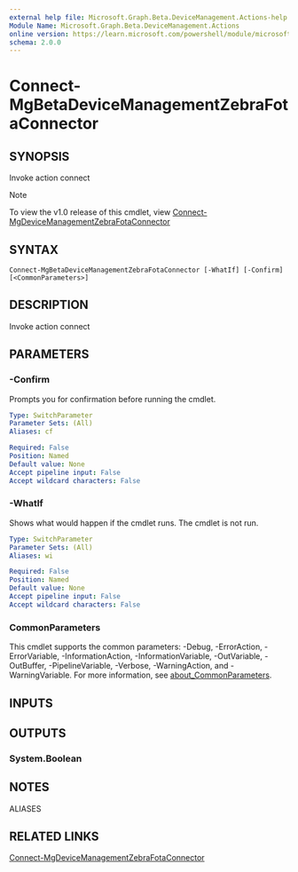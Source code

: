 ```yaml
---
external help file: Microsoft.Graph.Beta.DeviceManagement.Actions-help.xml
Module Name: Microsoft.Graph.Beta.DeviceManagement.Actions
online version: https://learn.microsoft.com/powershell/module/microsoft.graph.beta.devicemanagement.actions/connect-mgbetadevicemanagementzebrafotaconnector
schema: 2.0.0
---
```


# Connect-MgBetaDeviceManagementZebraFotaConnector

## SYNOPSIS
Invoke action connect

> [!NOTE]
> To view the v1.0 release of this cmdlet, view [Connect-MgDeviceManagementZebraFotaConnector](/powershell/module/Microsoft.Graph.DeviceManagement.Actions/Connect-MgDeviceManagementZebraFotaConnector?view=graph-powershell-v1.0)

## SYNTAX

```
Connect-MgBetaDeviceManagementZebraFotaConnector [-WhatIf] [-Confirm] [<CommonParameters>]
```

## DESCRIPTION
Invoke action connect

## PARAMETERS

### -Confirm
Prompts you for confirmation before running the cmdlet.

```yaml
Type: SwitchParameter
Parameter Sets: (All)
Aliases: cf

Required: False
Position: Named
Default value: None
Accept pipeline input: False
Accept wildcard characters: False
```

### -WhatIf
Shows what would happen if the cmdlet runs.
The cmdlet is not run.

```yaml
Type: SwitchParameter
Parameter Sets: (All)
Aliases: wi

Required: False
Position: Named
Default value: None
Accept pipeline input: False
Accept wildcard characters: False
```

### CommonParameters
This cmdlet supports the common parameters: -Debug, -ErrorAction, -ErrorVariable, -InformationAction, -InformationVariable, -OutVariable, -OutBuffer, -PipelineVariable, -Verbose, -WarningAction, and -WarningVariable. For more information, see [about_CommonParameters](http://go.microsoft.com/fwlink/?LinkID=113216).

## INPUTS

## OUTPUTS

### System.Boolean
## NOTES

ALIASES

## RELATED LINKS
[Connect-MgDeviceManagementZebraFotaConnector](/powershell/module/Microsoft.Graph.DeviceManagement.Actions/Connect-MgDeviceManagementZebraFotaConnector?view=graph-powershell-v1.0)

